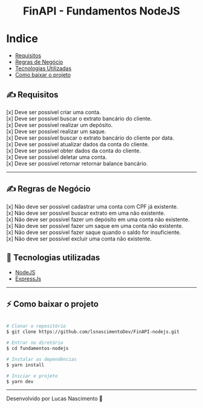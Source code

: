 <h1 align="center" style=  >
FinAPI - Fundamentos NodeJS
</h1>


# Indice

- [Requisitos](#-requisitos)
- [Regras de Negócio](#-regrasdenegocio)
- [Tecnologias Utilizadas](#-tecnologias-utilizadas)
- [Como baixar o projeto](#-como-baixar-o-projeto)


## ✍ Requisitos

[x] Deve ser possível criar uma conta. \
[x] Deve ser possível buscar o extrato bancário do cliente. \
[x] Deve ser possível realizar um depósito. \
[x] Deve ser possível realizar um saque.\
[x] Deve ser possível buscar o extrato bancário do cliente por data.\
[x] Deve ser possível atualizar dados da conta do cliente.\
[x] Deve ser possível obter dados da conta do cliente.\
[x] Deve ser possível deletar uma conta.\
[x] Deve ser possível retornar retornar balance bancário.

---


## ✍ Regras de Negócio

[x] Não deve ser possível cadastrar uma conta com CPF já existente.\
[x] Não deve ser possível buscar extrato em uma não existente.\
[x] Não deve ser possível fazer um depósito em uma conta não existente.\
[x] Não deve ser possível fazer um saque em uma conta não existente.\
[x] Não deve ser possível fazer saque quando o saldo for insuficiente. \
[x] Não deve ser possível excluir uma conta não existente.


## 🔧 Tecnologias utilizadas


- [NodeJS](https://reactjs.org)
- [ExpressJs](https://expressjs.com/pt-br/)

---

## ⚡ Como baixar o projeto

```bash

# Clonar o repositório
$ git clone https://github.com/lsnascimentoDev/FinAPI-nodejs.git

# Entrar no diretório
$ cd fundamentos-nodejs

# Instalar as dependências
$ yarn install

# Iniciar o projeto
$ yarn dev
```


---

Desenvolvido por Lucas Nascimento 💪

